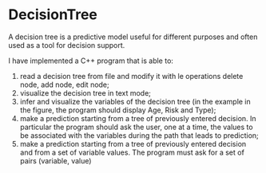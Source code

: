 # DecisionTree

A decision tree is a predictive model useful for different purposes and often used as a tool for decision support.

I have implemented a C++ program that is able to:
1) read a decision tree from file and modify it with le
operations delete node, add node, edit node;
2) visualize the decision tree in text mode;
3) infer and visualize the variables of the decision tree
(in the example in the figure, the program should display
Age, Risk and Type);
4) make a prediction starting from a tree of
previously entered decision. In particular the
program should ask the user, one at a time, the
values to be associated with the variables during the path that leads
to prediction;
5) make a prediction starting from a tree of
previously entered decision and from a set of
variable values. The program must ask for a
set of pairs (variable, value)
